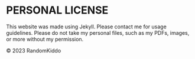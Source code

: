 # PERSONAL LICENSE

This website was made using Jekyll. Please contact me for usage guidelines. Please do not take my personal files, such as my PDFs, images, or more without my permission.

© 2023 RandomKiddo